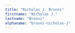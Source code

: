 ```yaml
---
title: "Nicholas J. Bronni"
firstname: "Nicholas J."
lastname: "Bronni"
alphaname: "bronni-nicholas-j"
---
```

